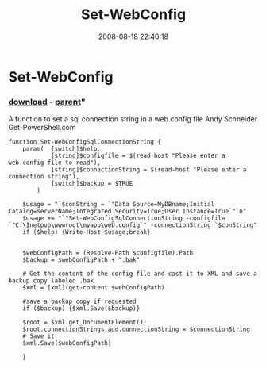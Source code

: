 ﻿---
pid:            536
parent:         532
children:       
poster:         Andy Schneider
title:          Set-WebConfig
date:           2008-08-18 22:46:18
format:         posh
---

# Set-WebConfig

### [download](536.ps1) - [parent](532.md)"

A function to set a sql connection string in a web.config file
Andy Schneider
Get-PowerShell.com

```posh
function Set-WebConfigSqlConnectionString {
	param(  [switch]$help,
	        [string]$configfile = $(read-host "Please enter a web.config file to read"),
	        [string]$connectionString = $(read-host "Please enter a connection string"),
	        [switch]$backup = $TRUE	
		)
	
	$usage = "`$conString = `"Data Source=MyDBname;Initial Catalog=serverName;Integrated Security=True;User Instance=True`"`n"
	$usage += "`"Set-WebConfigSqlConnectionString -configfile `"C:\Inetpub\wwwroot\myapp\web.config`" -connectionString `$conString"
	if ($help) {Write-Host $usage;break}
	
	
	$webConfigPath = (Resolve-Path $configfile).Path 
	$backup = $webConfigPath + ".bak"

	# Get the content of the config file and cast it to XML and save a backup copy labeled .bak
	$xml = [xml](get-content $webConfigPath)

	#save a backup copy if requested
	if ($backup) {$xml.Save($backup)}

	$root = $xml.get_DocumentElement();
	$root.connectionStrings.add.connectionString = $connectionString
	# Save it
	$xml.Save($webConfigPath)
	
	}
```
